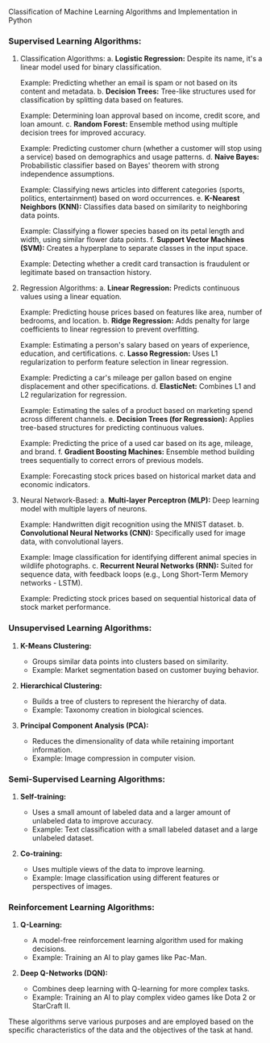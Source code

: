 Classification of Machine Learning Algorithms and Implementation in Python

### Supervised Learning Algorithms:
1. Classification Algorithms:
a. **Logistic Regression:** Despite its name, it's a linear model used for binary classification.

   Example: Predicting whether an email is spam or not based on its content and metadata.
b. **Decision Trees:** Tree-like structures used for classification by splitting data based on features.

   Example: Determining loan approval based on income, credit score, and loan amount.
c. **Random Forest:** Ensemble method using multiple decision trees for improved accuracy.

   Example: Predicting customer churn (whether a customer will stop using a service) based on demographics and usage patterns.
d. **Naive Bayes:** Probabilistic classifier based on Bayes' theorem with strong independence assumptions.

   Example: Classifying news articles into different categories (sports, politics, entertainment) based on word occurrences.
e. **K-Nearest Neighbors (KNN):** Classifies data based on similarity to neighboring data points.

   Example: Classifying a flower species based on its petal length and width, using similar flower data points.
f. **Support Vector Machines (SVM):** Creates a hyperplane to separate classes in the input space.

    Example: Detecting whether a credit card transaction is fraudulent or legitimate based on transaction history.


2. Regression Algorithms:
a. **Linear Regression:** Predicts continuous values using a linear equation.

   Example: Predicting house prices based on features like area, number of bedrooms, and location.
b. **Ridge Regression:** Adds penalty for large coefficients to linear regression to prevent overfitting.

   Example: Estimating a person's salary based on years of experience, education, and certifications.
c. **Lasso Regression:** Uses L1 regularization to perform feature selection in linear regression.

   Example: Predicting a car's mileage per gallon based on engine displacement and other specifications.
d. **ElasticNet:** Combines L1 and L2 regularization for regression.

   Example: Estimating the sales of a product based on marketing spend across different channels.
e. **Decision Trees (for Regression):** Applies tree-based structures for predicting continuous values.

   Example: Predicting the price of a used car based on its age, mileage, and brand.
f. **Gradient Boosting Machines:** Ensemble method building trees sequentially to correct errors of previous models.

    Example: Forecasting stock prices based on historical market data and economic indicators.


3. Neural Network-Based:
a. **Multi-layer Perceptron (MLP):** Deep learning model with multiple layers of neurons.

   Example: Handwritten digit recognition using the MNIST dataset.
b. **Convolutional Neural Networks (CNN):** Specifically used for image data, with convolutional layers.

   Example: Image classification for identifying different animal species in wildlife photographs.
c. **Recurrent Neural Networks (RNN):** Suited for sequence data, with feedback loops (e.g., Long Short-Term Memory networks - LSTM).

   Example: Predicting stock prices based on sequential historical data of stock market performance.

### Unsupervised Learning Algorithms:
1. **K-Means Clustering:**
   - Groups similar data points into clusters based on similarity.
   - Example: Market segmentation based on customer buying behavior.

2. **Hierarchical Clustering:**
   - Builds a tree of clusters to represent the hierarchy of data.
   - Example: Taxonomy creation in biological sciences.

3. **Principal Component Analysis (PCA):**
   - Reduces the dimensionality of data while retaining important information.
   - Example: Image compression in computer vision.

### Semi-Supervised Learning Algorithms:
1. **Self-training:**
   - Uses a small amount of labeled data and a larger amount of unlabeled data to improve accuracy.
   - Example: Text classification with a small labeled dataset and a large unlabeled dataset.

2. **Co-training:**
   - Uses multiple views of the data to improve learning.
   - Example: Image classification using different features or perspectives of images.

### Reinforcement Learning Algorithms:
1. **Q-Learning:**
   - A model-free reinforcement learning algorithm used for making decisions.
   - Example: Training an AI to play games like Pac-Man.

2. **Deep Q-Networks (DQN):**
   - Combines deep learning with Q-learning for more complex tasks.
   - Example: Training an AI to play complex video games like Dota 2 or StarCraft II.

These algorithms serve various purposes and are employed based on the specific characteristics of the data and the objectives of the task at hand.
